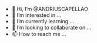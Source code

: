 - 👋 Hi, I’m @ANDRIUSCAPELLAO
- 👀 I’m interested in ...
- 🌱 I’m currently learning ...
- 💞️ I’m looking to collaborate on ...
- 📫 How to reach me ...

<!---
ANDRIUSCAPELLAO/ANDRIUSCAPELLAO is a ✨ special ✨ repository because its `README.md` (this file) appears on your GitHub profile.
You can click the Preview link to take a look at your changes.
--->
